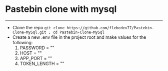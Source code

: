 # Pastebin clone with mysql
----------
 - Clone the repo `git clone https://github.com/flebedev77/Pastebin-Clone-MySql.git ; cd Pastebin-Clone-MySql`
 - Create a new .env file in the project root and make values for the following:
    1. PASSWORD = "<your password for your mysql database>"
    2. HOST = "<your mysql address>"
    3. APP_PORT = "<port you want your webserver running on>"
    4. TOKEN_LENGTH = "<A number of characters you want your paste tokens to contain>"